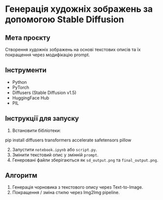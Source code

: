 # Генерація художніх зображень за допомогою Stable Diffusion

## Мета проєкту
Створення художніх зображень на основі текстових описів та їх покращення через модифікацію prompt.

## Інструменти
- Python
- PyTorch
- Diffusers (Stable Diffusion v1.5)
- HuggingFace Hub
- PIL

## Інструкції для запуску
1. Встановити бібліотеки:

pip install diffusers transformers accelerate safetensors pillow

2. Запустити `notebook.ipynb` або `script.py`.
3. Змінити текстовий опис у змінній `prompt`.
4. Генеровані файли зберігаються як `sd_output.png` та `final_output.png`.

## Алгоритм
1. Генерація чорновика з текстового опису через Text-to-Image.
2. Покращення / зміна стилю через Img2Img pipeline.
